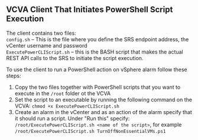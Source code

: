 ## VCVA Client That Initiates PowerShell Script Execution

The client contains two files:  
`config.sh` – This is the file where you define the SRS endpoint address, the vCenter username and password  
`ExecutePowerCLIScript.sh` – this is the BASH script that makes the actual REST API calls to the SRS to initiate the script execution. 

To use the client to run a PowerShell action on vSphere alarm follow these steps:
1. Copy the two files together with PowerShell scripts that you want to execute in the `/root` folder ot the VCVA
2. Set the script to an executable by running the following command on the VCVA:
	`chmod +x ExecutePowerCLIScript.sh`
3. Create an alarm in the vCenter and as an action of the alarm specify that it should run a script. Under "Run this" specify: `/root/ExecutePowerCLIScript.sh <name of the script>`, for example `/root/ExecutePowerCLIScript.sh TurnOffNonEssentialVMs.ps1`